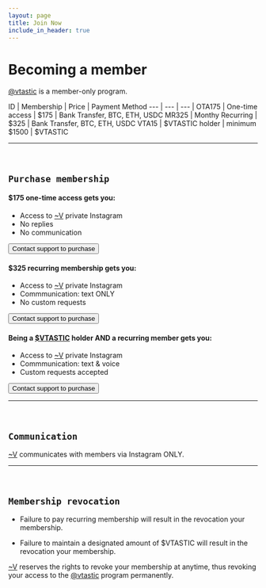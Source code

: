```yaml
---
layout: page
title: Join Now
include_in_header: true
---
```


# Becoming a member 

[@vtastic](../) is a member-only program.

ID | Membership | Price | Payment Method
--- | --- | --- |
OTA175 | One-time access | $175 | Bank Transfer, BTC, ETH, USDC
MR325 | Monthy Recurring | $325 | Bank Transfer, BTC, ETH, USDC
VTA15 | $VTASTIC holder | minimum $1500 | $VTASTIC

________
<br>

## `Purchase membership`

#### $175 one-time access gets you:
- Access to [~V](../v) private Instagram
- No replies
- No communication

<button onClick="location.href='../support'" class="button-65 button-66" role="button">Contact support to purchase</button>

#### $325 recurring membership gets you:
- Access to [~V](../v) private Instagram
- Commmunication: text ONLY
- No custom requests

<button onClick="location.href='../support'" class="button-65 button-66" role="button">Contact support to purchase</button>

#### Being a [$VTASTIC](../vtastic) holder AND a recurring member gets you:
- Access to [~V](../v) private Instagram
- Commmunication: text & voice
- Custom requests accepted

<button onClick="location.href='../support'" class="button-65 button-66" role="button">Contact support to purchase</button>

________
<br>


## `Communication`

[~V](../v) communicates with members via Instagram ONLY.

________
<br>

## `Membership revocation`

- Failure to pay recurring membership will result in the revocation your membership.

- Failure to maintain a designated amount of $VTASTIC will result in the revocation your membership.

[~V](../v) reserves the rights to revoke your membership at anytime, thus revoking your access to the [@vtastic](https://vtastic.site) program permanently.






